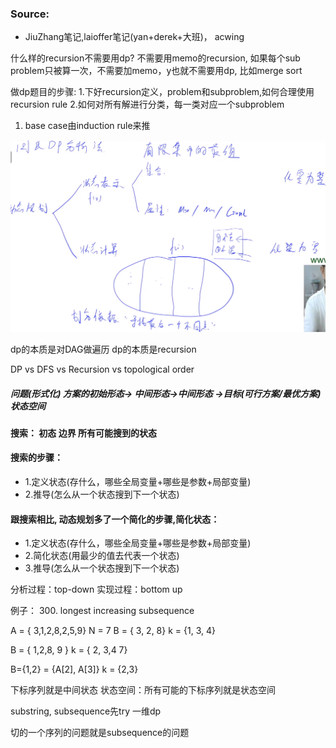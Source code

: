 ### Source:
- JiuZhang笔记,laioffer笔记(yan+derek+大班)， acwing



什么样的recursion不需要用dp? 不需要用memo的recursion, 如果每个sub problem只被算一次，不需要加memo，y也就不需要用dp, 比如merge sort

做dp题目的步骤:
1.下好recursion定义，problem和subproblem,如何合理使用recursion rule
2.如何对所有解进行分类，每一类对应一个subproblem
1. base case由induction rule来推


![20210718182544](https://raw.githubusercontent.com/corykingsf/hack-system-design-pixel/main/pictures/20210718182544.png)

dp的本质是对DAG做遍历
dp的本质是recursion

DP vs DFS vs Recursion vs topological order

##### 问题(形式化) 方案的初始形态-> 中间形态->中间形态 ->目标(可行方案/最优方案)状态空间

#### 搜索： 初态 边界 所有可能搜到的状态
#### 搜索的步骤：
-  1.定义状态(存什么，哪些全局变量+哪些是参数+局部变量) 
- 2.推导(怎么从一个状态搜到下一个状态)


#### 跟搜索相比, 动态规划多了一个简化的步骤,简化状态：
-  1.定义状态(存什么，哪些全局变量+哪些是参数+局部变量) 
-  2.简化状态(用最少的值去代表一个状态)
- 3.推导(怎么从一个状态搜到下一个状态)

分析过程：top-down
实现过程：bottom up


例子： 300. longest increasing subsequence

A = { 3,1,2,8,2,5,9}     N = 7
B = { 3,   2, 8}
k = {1,    3, 4}

B = {    1,2,8,     9 }
k = {    2, 3,4     7}

B={1,2} = {A[2], A[3]}
k = {2,3}

下标序列就是中间状态
状态空间：所有可能的下标序列就是状态空间


substring, subsequence先try 一维dp

切的一个序列的问题就是subsequence的问题



